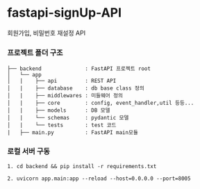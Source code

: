 # fastapi-signUp-API
회원가입, 비밀번호 재설정 API

### 프로젝트 폴더 구조

``` 
├── backend              : FastAPI 프로젝트 root
│   └── app    
│   |    ├── api         : REST API 
│   |    ├── database    : db base class 정의
│   |    ├── middlewares : 미들웨어 정의
│   |    ├── core        : config, event_handler,util 등등...
│   |    ├── models      : DB 모델
│   |    └── schemas     : pydantic 모델
│   |    └── tests       : test 코드
|   ├── main.py          : FastAPI main모듈
```

### 로컬 서버 구동
```
1. cd backend && pip install -r requirements.txt
```
```
2. uvicorn app.main:app --reload --host=0.0.0.0 --port=8005
```
